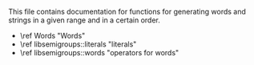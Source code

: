 <!-- This file is deprecated and only kept for some content to be moved into
doxygen groups -->

This file contains documentation for functions for generating words and
strings in a given range and in a certain order.

- \ref Words "Words"
- \ref libsemigroups::literals "literals"
- \ref libsemigroups::words "operators for words"
